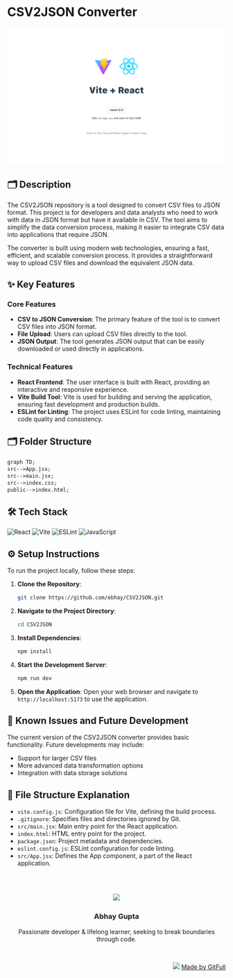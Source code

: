 # CSV2JSON Converter
![thumbnail](./public/assets/landingPage-edee0d51-9f68-4dbc-9c91-50395daf1b38)
## 🗂️ Description

The CSV2JSON repository is a tool designed to convert CSV files to JSON format. This project is for developers and data analysts who need to work with data in JSON format but have it available in CSV. The tool aims to simplify the data conversion process, making it easier to integrate CSV data into applications that require JSON.

The converter is built using modern web technologies, ensuring a fast, efficient, and scalable conversion process. It provides a straightforward way to upload CSV files and download the equivalent JSON data.

## ✨ Key Features

### Core Features
- **CSV to JSON Conversion**: The primary feature of the tool is to convert CSV files into JSON format.
- **File Upload**: Users can upload CSV files directly to the tool.
- **JSON Output**: The tool generates JSON output that can be easily downloaded or used directly in applications.

### Technical Features
- **React Frontend**: The user interface is built with React, providing an interactive and responsive experience.
- **Vite Build Tool**: Vite is used for building and serving the application, ensuring fast development and production builds.
- **ESLint for Linting**: The project uses ESLint for code linting, maintaining code quality and consistency.

## 🗂️ Folder Structure

```mermaid
graph TD;
src-->App.jsx;
src-->main.jsx;
src-->index.css;
public-->index.html;
```

## 🛠️ Tech Stack

![React](https://img.shields.io/badge/React-61DAFB?logo=react&logoColor=white&style=for-the-badge)
![Vite](https://img.shields.io/badge/Vite-646CBD?logo=vite&logoColor=white&style=for-the-badge)
![ESLint](https://img.shields.io/badge/ESLint-4B088E?logo=eslint&logoColor=white&style=for-the-badge)
![JavaScript](https://img.shields.io/badge/JavaScript-F7DF1E?logo=javascript&logoColor=white&style=for-the-badge)

## ⚙️ Setup Instructions

To run the project locally, follow these steps:

1. **Clone the Repository**:
   ```bash
   git clone https://github.com/ebhay/CSV2JSON.git
   ```
2. **Navigate to the Project Directory**:
   ```bash
   cd CSV2JSON
   ```
3. **Install Dependencies**:
   ```bash
   npm install
   ```
4. **Start the Development Server**:
   ```bash
   npm run dev
   ```
5. **Open the Application**:
   Open your web browser and navigate to `http://localhost:5173` to use the application.

## 🤔 Known Issues and Future Development

The current version of the CSV2JSON converter provides basic functionality. Future developments may include:
- Support for larger CSV files
- More advanced data transformation options
- Integration with data storage solutions

## 📁 File Structure Explanation

- `vite.config.js`: Configuration file for Vite, defining the build process.
- `.gitignore`: Specifies files and directories ignored by Git.
- `src/main.jsx`: Main entry point for the React application.
- `index.html`: HTML entry point for the project.
- `package.json`: Project metadata and dependencies.
- `eslint.config.js`: ESLint configuration for code linting.
- `src/App.jsx`: Defines the App component, a part of the React application.



<br><br>
<div align="center">
<img src="https://avatars.githubusercontent.com/u/111756624?v=4" width="120" />
<h3>Abhay Gupta</h3>
<p>Passionate developer & lifelong learner, seeking to break boundaries through code.</p>
</div>
<br>
<p align="right">
<img src="https://gitfull.vercel.app/appLogo.png" width="20"/>  <a href="https://gitfull.vercel.app">Made by GitFull</a>
</p>
    